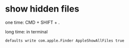 # show hidden files

one time: CMD + SHIFT + .

long time: in terminal
``` bash
defaults write com.apple.Finder AppleShowAllFiles true 
```